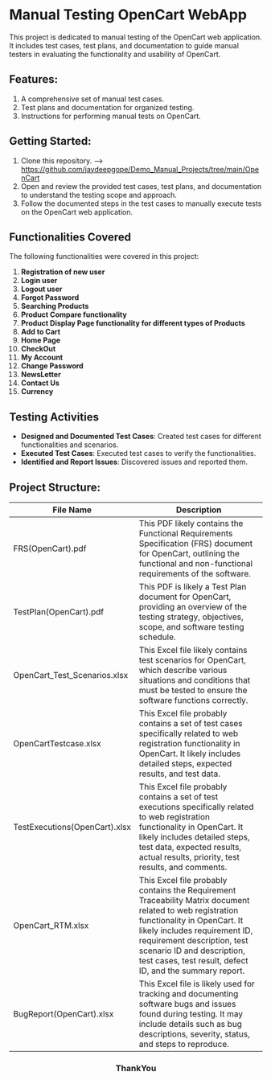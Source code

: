 # Manual Testing OpenCart WebApp
This project is dedicated to manual testing of the OpenCart web application. It includes test cases, test plans, and documentation to guide manual testers in evaluating the functionality and usability of OpenCart.

## Features:
1. A comprehensive set of manual test cases.
2. Test plans and documentation for organized testing.
3. Instructions for performing manual tests on OpenCart.


## Getting Started:

1. Clone this repository.
 --> https://github.com/jaydeepgope/Demo_Manual_Projects/tree/main/OpenCart
2. Open and review the provided test cases, test plans, and documentation to understand the testing scope and approach.
3. Follow the documented steps in the test cases to manually execute tests on the OpenCart web application.

## Functionalities Covered
The following functionalities were covered in this project:

1. **Registration of new user**
2. **Login user**
3. **Logout user**
4. **Forgot Password**
5. **Searching Products**
6. **Product Compare functionality**
7. **Product Display Page functionality for different types of Products**
8. **Add to Cart**
9. **Home Page**
10. **CheckOut**
11. **My Account**
12. **Change Password**
13. **NewsLetter**
14. **Contact Us**
15. **Currency**

## Testing Activities
- **Designed and Documented Test Cases**: Created test cases for different functionalities and scenarios.
- **Executed Test Cases**: Executed test cases to verify the functionalities.
- **Identified and Report Issues**: Discovered issues and reported them.


## Project Structure:

| File Name | Description |
|--------------|-------------|
| FRS(OpenCart).pdf   | This PDF likely contains the Functional Requirements Specification (FRS) document for OpenCart, outlining the functional and non-functional requirements of the software. |
| TestPlan(OpenCart).pdf   | This PDF is likely a Test Plan document for OpenCart, providing an overview of the testing strategy, objectives, scope, and software testing schedule. | 
| OpenCart_Test_Scenarios.xlsx | This Excel file likely contains test scenarios for OpenCart, which describe various situations and conditions that must be tested to ensure the software functions correctly. | 
| OpenCartTestcase.xlsx | This Excel file probably contains a set of test cases specifically related to web registration functionality in OpenCart. It likely includes detailed steps, expected results, and test data. |
| TestExecutions(OpenCart).xlsx | This Excel file probably contains a set of test executions specifically related to web registration functionality in OpenCart. It likely includes detailed steps, test data, expected results, actual results, priority, test results, and comments. |
| OpenCart_RTM.xlsx | This Excel file probably contains the Requirement Traceability Matrix document related to web registration functionality in OpenCart. It likely includes requirement ID, requirement description, test scenario ID and description, test cases, test result, defect ID, and the summary report. |
| BugReport(OpenCart).xlsx | This Excel file is likely used for tracking and documenting software bugs and issues found during testing. It may include details such as bug descriptions, severity, status, and steps to reproduce. |


<h3 align="center">
ThankYou
</h3>
